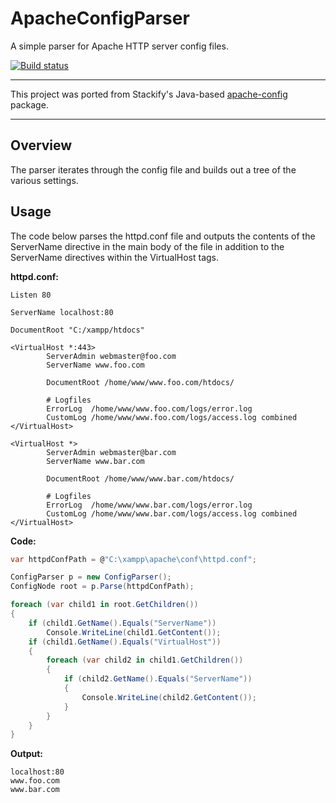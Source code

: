# ApacheConfigParser

A simple parser for Apache HTTP server config files.

[![Build status](https://ci.appveyor.com/api/projects/status/qs1t2fma1mu1wapy?svg=true)](https://ci.appveyor.com/project/ndouthit/apacheconfigparser)

---

This project was ported from Stackify's Java-based [apache-config](https://github.com/stackify/apache-config/) package.

---

## Overview

The parser iterates through the config file and builds out a tree of the various settings.

## Usage

The code below parses the httpd.conf file and outputs the contents of the ServerName directive in the main body of the file in addition to the ServerName directives within the VirtualHost tags.

**httpd.conf:**
```
Listen 80

ServerName localhost:80

DocumentRoot "C:/xampp/htdocs"

<VirtualHost *:443>
        ServerAdmin webmaster@foo.com
        ServerName www.foo.com
		
        DocumentRoot /home/www/www.foo.com/htdocs/

        # Logfiles
        ErrorLog  /home/www/www.foo.com/logs/error.log
        CustomLog /home/www/www.foo.com/logs/access.log combined
</VirtualHost>

<VirtualHost *>
        ServerAdmin webmaster@bar.com
        ServerName www.bar.com

        DocumentRoot /home/www/www.bar.com/htdocs/
		
        # Logfiles
        ErrorLog  /home/www/www.bar.com/logs/error.log
        CustomLog /home/www/www.bar.com/logs/access.log combined
</VirtualHost>
```

**Code:**
```cs
var httpdConfPath = @"C:\xampp\apache\conf\httpd.conf";

ConfigParser p = new ConfigParser();
ConfigNode root = p.Parse(httpdConfPath);

foreach (var child1 in root.GetChildren())
{
    if (child1.GetName().Equals("ServerName"))
        Console.WriteLine(child1.GetContent());
    if (child1.GetName().Equals("VirtualHost"))
    {
        foreach (var child2 in child1.GetChildren())
        {
            if (child2.GetName().Equals("ServerName"))
            {
                Console.WriteLine(child2.GetContent());
            }
        }
    }
}
```

**Output:**
```
localhost:80
www.foo.com
www.bar.com
```